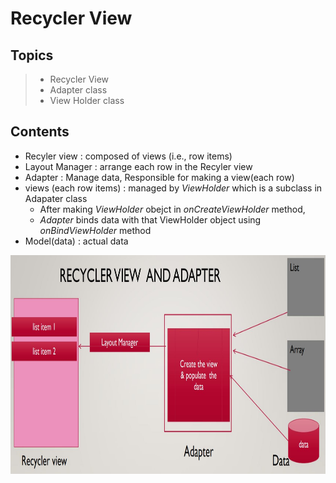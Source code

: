 # Recycler View

## Topics
>* Recycler View
>* Adapter class
>* View Holder class

## Contents
* Recyler view : composed of views (i.e., row items)
* Layout Manager : arrange each row in the Recyler view
* Adapter : Manage data, Responsible for making a view(each row)
* views (each row items) : managed by *ViewHolder* which is a subclass in Adapater class
    * After making *ViewHolder* obejct in *onCreateViewHolder* method, 
    * *Adapter* binds data with that ViewHolder object using *onBindViewHolder* method 
* Model(data) : actual data

<img src="https://github.com/chanlenium/Android-Mobile-App/blob/main/05_Introduction%20to%20Recycler%20View/recyclerView.JPG" width="900" height="350" />
